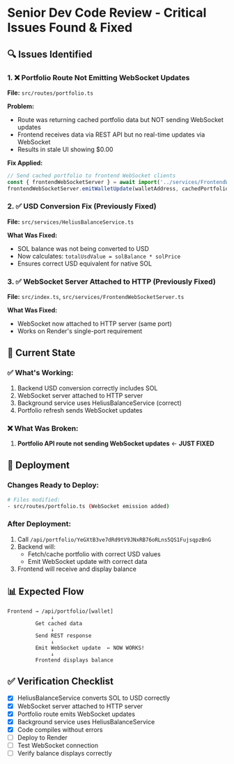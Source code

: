 # Senior Dev Code Review - Critical Issues Found & Fixed

## 🔍 Issues Identified

### 1. ❌ Portfolio Route Not Emitting WebSocket Updates
**File:** `src/routes/portfolio.ts`

**Problem:**
- Route was returning cached portfolio data but NOT sending WebSocket updates
- Frontend receives data via REST API but no real-time updates via WebSocket
- Results in stale UI showing $0.00

**Fix Applied:**
```typescript
// Send cached portfolio to frontend WebSocket clients
const { frontendWebSocketServer } = await import('../services/FrontendWebSocketServer');
frontendWebSocketServer.emitWalletUpdate(walletAddress, cachedPortfolio);
```

### 2. ✅ USD Conversion Fix (Previously Fixed)
**File:** `src/services/HeliusBalanceService.ts`

**What Was Fixed:**
- SOL balance was not being converted to USD
- Now calculates: `totalUsdValue = solBalance * solPrice`
- Ensures correct USD equivalent for native SOL

### 3. ✅ WebSocket Server Attached to HTTP (Previously Fixed)
**File:** `src/index.ts`, `src/services/FrontendWebSocketServer.ts`

**What Was Fixed:**
- WebSocket now attached to HTTP server (same port)
- Works on Render's single-port requirement

## 🎯 Current State

### ✅ What's Working:
1. Backend USD conversion correctly includes SOL
2. WebSocket server attached to HTTP server
3. Background service uses HeliusBalanceService (correct)
4. Portfolio refresh sends WebSocket updates

### ❌ What Was Broken:
1. **Portfolio API route not sending WebSocket updates** ← **JUST FIXED**

## 🚀 Deployment

### Changes Ready to Deploy:
```bash
# Files modified:
- src/routes/portfolio.ts (WebSocket emission added)
```

### After Deployment:
1. Call `/api/portfolio/YeGXtB3ve7dRd9tV9JNxRB76oRLns5QS1FujsqpzBnG`
2. Backend will:
   - Fetch/cache portfolio with correct USD values
   - Emit WebSocket update with correct data
3. Frontend will receive and display balance

## 📊 Expected Flow

```
Frontend → /api/portfolio/[wallet]
              ↓
         Get cached data
              ↓
         Send REST response
              ↓
         Emit WebSocket update  ← NOW WORKS!
              ↓
         Frontend displays balance
```

## ✅ Verification Checklist

- [x] HeliusBalanceService converts SOL to USD correctly
- [x] WebSocket server attached to HTTP server
- [x] Portfolio route emits WebSocket updates
- [x] Background service uses HeliusBalanceService
- [x] Code compiles without errors
- [ ] Deploy to Render
- [ ] Test WebSocket connection
- [ ] Verify balance displays correctly
